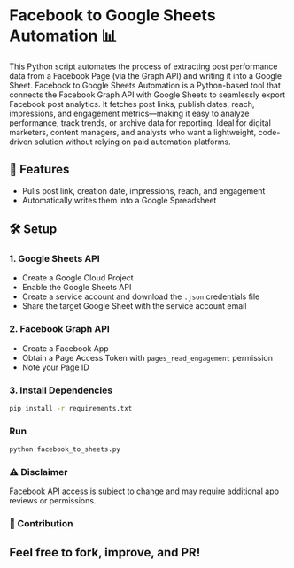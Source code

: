 # Facebook to Google Sheets Automation 📊

This Python script automates the process of extracting post performance data from a Facebook Page (via the Graph API) and writing it into a Google Sheet.
Facebook to Google Sheets Automation is a Python-based tool that connects the Facebook Graph API with Google Sheets to seamlessly export Facebook post analytics. It fetches post links, publish dates, reach, impressions, and engagement metrics—making it easy to analyze performance, track trends, or archive data for reporting.
Ideal for digital marketers, content managers, and analysts who want a lightweight, code-driven solution without relying on paid automation platforms.

## 📌 Features
- Pulls post link, creation date, impressions, reach, and engagement
- Automatically writes them into a Google Spreadsheet

## 🛠️ Setup

### 1. Google Sheets API
- Create a Google Cloud Project
- Enable the Google Sheets API
- Create a service account and download the `.json` credentials file
- Share the target Google Sheet with the service account email

### 2. Facebook Graph API
- Create a Facebook App
- Obtain a Page Access Token with `pages_read_engagement` permission
- Note your Page ID

### 3. Install Dependencies
```bash
pip install -r requirements.txt
```

### Run
```bash
python facebook_to_sheets.py
```
### ⚠️ Disclaimer
Facebook API access is subject to change and may require additional app reviews or permissions.

### 🙌 Contribution
Feel free to fork, improve, and PR!
---
